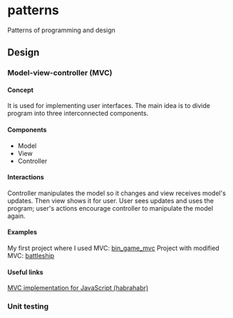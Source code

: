# patterns
Patterns of programming and design

## Design

### Model-view-controller (MVC)
#### Concept

It is used for implementing user interfaces. The main idea
is to divide program into three interconnected components.

#### Components

 - Model
 - View
 - Controller

#### Interactions

Controller manipulates the model so it changes and view
receives model's updates. Then view shows it for user.
User sees updates and uses the program; user's actions
encourage controller to manipulate the model again.

#### Examples

My first project where I used MVC: [bin_game_mvc][bin_game]
Project with modified MVC: [battleship][battleship]

#### Useful links

[MVC implementation for JavaScript (habrahabr)][habr_post]

### Unit testing

[bin_game]: https://github.com/zer0main/bin_game_mvc
[battleship]: https://github.com/zer0main/battleship
[habr_post]: http://habrahabr.ru/post/119369/
